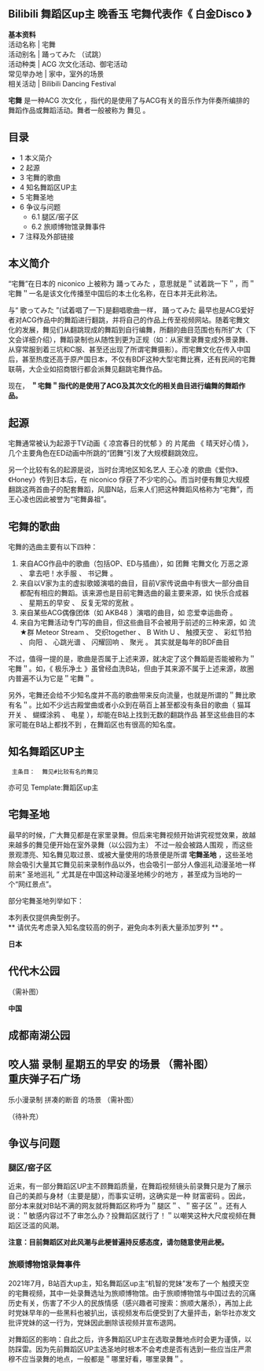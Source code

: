 Bilibili  舞蹈区up主  晚香玉  宅舞代表作《  白金Disco  》  
---  
**基本资料**  
活动名称  |  宅舞   
活动别名  |  踊ってみた  （试跳）   
活动种类  |  ACG  次文化活动、御宅活动   
常见举办地  |  家中，室外的场景   
相关活动  |  Bilibili Dancing Festival   
  
**宅舞** 是一种ACG  次文化  ，指代的是使用了与ACG有关的音乐作为伴奏所编排的舞蹈作品或舞蹈活动。舞者一般被称为  舞见  。

##  目录

  * 1  本义简介 
  * 2  起源 
  * 3  宅舞的歌曲 
  * 4  知名舞蹈区UP主 
  * 5  宅舞圣地 
  * 6  争议与问题 
    * 6.1  腿区/窑子区 
    * 6.2  旅顺博物馆录舞事件 
  * 7  注释及外部链接 

##  本义简介

“宅舞”在日本的  niconico  上被称为  踊ってみた
，意思就是＂试着跳一下＂，而＂宅舞＂一名是该文化传播至中国后的本土化名称，在日本并无此称法。

与“  歌ってみた  ”(试着唱了一下)是翻唱歌曲一样，  踊ってみた
最早也是ACG爱好者对ACG作品中的舞蹈进行翻跳，并将自己的作品上传至视频网站。随着宅舞文化的发展，舞见们从翻跳现成的舞蹈到自行编舞，所翻的曲目范围也有所扩大（下文会详细介绍），舞蹈录制也从随性到更为正规（如：从家里录舞变成外景录舞、从穿常服到着三坑和C服、甚至还出现了所谓宅舞摄影）。而宅舞文化在传入中国后，甚至热度还高于原产国日本，不仅有BDF这种大型宅舞比赛，还有民间的宅舞联萌，大企业如招商银行都会派舞见翻跳宅舞作品。

现在， **＂宅舞＂指代的是使用了ACG及其次文化的相关曲目进行编舞的舞蹈作品。**

##  起源

宅舞通常被认为起源于TV动画《  凉宫春日的忧郁  》的  片尾曲  《  晴天好心情  》，几个主要角色在ED动画中所跳的“团舞”引发了大规模翻跳效应。

另一个比较有名的起源是说，当时台湾地区知名艺人  王心凌  的歌曲《爱你》、《Honey》传到日本后，在  niconico
俘获了不少宅的心。而当时便有舞见大规模翻跳这两首曲子的配套舞蹈，风靡N站，后来人们把这种舞蹈风格称为“宅舞”，而王心凌也因此被誉为“宅舞鼻祖”。

##  宅舞的歌曲

宅舞的选曲主要有以下四种：

  1. 来自ACG作品中的歌曲（包括OP、ED与插曲），如  团舞  宅舞文化  万恶之源  、  拿去吧！水手服  、  书记舞  。 
  2. 来自以V家为主的虚拟歌姬演唱的曲目，目前V家传说曲中有很大一部分曲目都配有相应的舞蹈。该来源也是目前宅舞选曲的最主要来源，如  快乐合成器  、  星期五的早安  、  反复无常的宽赦  。 
  3. 来自某些ACG偶像团体（如  AKB48  ）演唱的曲目，如  恋爱幸运曲奇  。 
  4. 来自为宅舞活动专门写的曲目，但这些曲目不会被用于前述的三种来源，如  流★群 Meteor Stream  、  交织together  、  B With U  、  触摸天空  、  彩虹节拍  、  向阳  、  心跳光谱  、  闪耀回响  、  聚光  。  其实就是每年的BDF曲目 

不过，值得一提的是，歌曲是否属于上述来源，就决定了这个舞蹈是否能被称为＂宅舞＂。如，《  极乐净土
》虽曾经血洗B站，但由于其来源不属于上述来源，故圈内普遍不认为它是＂宅舞＂。

另外，宅舞还会给不少知名度并不高的歌曲带来反向流量，也就是所谓的＂舞比歌有名＂。比如不少远古殿堂曲或者小众到在萌百上甚至都没有条目的歌曲（  猫耳开关  、
蝴蝶涂鸦  、  电星  ），却能在B站上找到无数的翻跳作品  甚至这些曲目的本家可能在B站上都找不到  ，在舞蹈区也有很高的知名度。

##  知名舞蹈区UP主

     主条目：  舞见#比较有名的舞见 

亦可见  Template:舞蹈区up主

##  宅舞圣地

最早的时候，广大舞见都是在家里录舞。但后来宅舞视频开始讲究视觉效果，故越来越多的舞见便开始在室外录舞（以公园为主）  不过一般会被路人围观
，而这些景观漂亮、知名舞见取过景、或被大量使用的场景便是所谓 **宅舞圣地**
，这些圣地除会吸引大量其它舞见前来录制作品以外，也会吸引一部分人像巡礼动漫圣地一样前来“  圣地巡礼  ”  尤其是在中国这种动漫圣地稀少的地方
，甚至成为当地的一个“网红景点”。

部分宅舞圣地列举如下：

本列表仅提供典型例子。  
** 请优先考虑录入知名度较高的例子，避免向本列表大量添加罗列  ** 。

**日本**

代代木公园  
---  
（需补图）  
  
**中国**

成都南湖公园  
---  
咬人猫  录制  星期五的早安  的场景  （需补图）  
重庆弹子石广场  
---  
乐小漫录制  拼凑的断音  的场景  （需补图）  
  
（待补充）

##  争议与问题

###  腿区/窑子区

近来，有一部分舞蹈区UP主不顾舞蹈质量，在舞蹈视频镜头前录舞只是为了展示自己的美颜与身材（主要是腿），而事实证明，这确实是一种  财富密码
。因此，部分本来就对B站不满的网友就将舞蹈区称呼为＂腿区＂、＂窑子区＂。还有人说：＂敏感内容过不了审怎么办？投舞蹈区就行了！＂以嘲笑这种大尺度视频在舞蹈区泛滥的风潮。

**注意：目前舞蹈区对此风潮与此梗普遍持反感态度，请勿随意使用此梗。**

###  旅顺博物馆录舞事件

2021年7月，B站百大up主，知名舞蹈区up主“机智的党妹”发布了一个  触摸天空
的宅舞视频，其中一处录舞选址为旅顺博物馆。由于旅顺博物馆与中国过去的沉痛历史有关，伤害了不少人的民族情感（感兴趣者可搜索：旅顺大屠杀），再加上此时党妹早年的一些黑料也被扒出，该视频发布后便受到了大量抨击，新华社亦发文批评党妹的这一行为，党妹因此删除该视频并宣布退网。

对舞蹈区的影响：自此之后，许多舞蹈区UP主在选取录舞地点时会更为谨慎，以防踩雷。因为先前舞蹈区UP主选圣地时根本不会考虑是否有选到一些应当庄严肃穆不应当录舞的地点，一般都是＂哪里好看，哪里录舞＂。